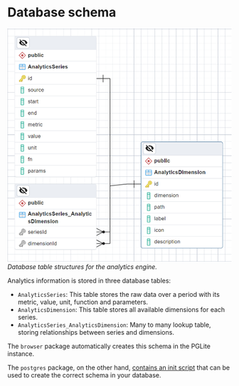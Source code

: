 # Database schema

![untitled](../images/dbs.png)
_Database table structures for the analytics engine._

Analytics information is stored in three database tables:

- `AnalyticsSeries`: This table stores the raw data over a period with its metric, value, unit, function and parameters.
- `AnalyticsDimension`: This table stores all available dimensions for each series.
- `AnalyticsSeries_AnalyticsDimension`: Many to many lookup table, storing relationships between series and dimensions.

The `browser` package automatically creates this schema in the PGLite instance.

The `postgres` package, on the other hand, [contains an init script](https://github.com/powerhouse-inc/analytics-engine/blob/main/pg/test/scripts/initdb.sh) that can be used to create the correct schema in your database.

